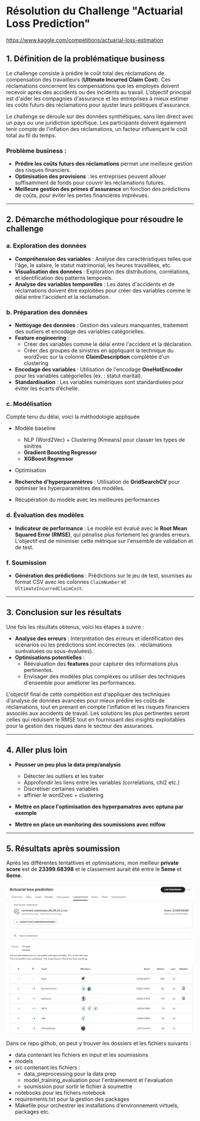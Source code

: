 # Résolution du Challenge "Actuarial Loss Prediction"

https://www.kaggle.com/competitions/actuarial-loss-estimation

## 1. Définition de la problématique business

Le challenge consiste à prédire le coût total des réclamations de compensation des travailleurs (**Ultimate Incurred Claim Cost**). Ces réclamations concernent les compensations que les employés doivent recevoir après des accidents ou des incidents au travail. L'objectif principal est d'aider les compagnies d'assurance et les entreprises à mieux estimer les coûts futurs des réclamations pour ajuster leurs politiques d'assurance.

Le challenge se déroule sur des données synthétiques, sans lien direct avec un pays ou une juridiction spécifique. Les participants doivent également tenir compte de l'inflation des réclamations, un facteur influençant le coût total au fil du temps.

### Problème business :
- **Prédire les coûts futurs des réclamations** permet une meilleure gestion des risques financiers.
- **Optimisation des provisions** : les entreprises peuvent allouer suffisamment de fonds pour couvrir les réclamations futures.
- **Meilleure gestion des primes d'assurance** en fonction des prédictions de coûts, pour éviter les pertes financières imprévues.

---

## 2. Démarche méthodologique pour résoudre le challenge

### a. Exploration des données
- **Compréhension des variables** : Analyse des caractéristiques telles que l'âge, le salaire, le statut matrimonial, les heures travaillées, etc.
- **Visualisation des données** : Exploration des distributions, corrélations, et identification des patterns temporels.
- **Analyse des variables temporelles** : Les dates d'accidents et de réclamations doivent être exploitées pour créer des variables comme le délai entre l'accident et la réclamation.

### b. Préparation des données
- **Nettoyage des données** : Gestion des valeurs manquantes, traitement des outliers et encodage des variables catégorielles.
- **Feature engineering** : 
  - Créer des variables comme le délai entre l'accident et la déclaration.
  - Créer des groupes de sinistres en appliquant la technique du word2vec sur la colonne **ClaimDescription** complètée d'un clustering
- **Encodage des variables** : Utilisation de l'encodage **OneHotEncoder** pour les variables catégorielles (ex. : statut marital).
- **Standardisation** : Les variables numériques sont standardisées pour éviter les écarts d’échelle.

### c. Modélisation

Compte tenu du délai, voici la méthodologie appliquée

- Modèle baseline

  - NLP (Word2Vec) + Clustering (Kmeans) pour classer les types de sinitres
  - **Gradient Boosting Regressor**
  - **XGBoost Regressor**

- Optimisation
  
- **Recherche d'hyperparamètres** : Utilisation de **GridSearchCV** pour optimiser les hyperparamètres des modèles.
- Récupération du modèle avec les meilleures performances

### d. Évaluation des modèles
- **Indicateur de performance** : Le modèle est évalué avec le **Root Mean Squared Error (RMSE)**, qui pénalise plus fortement les grandes erreurs. L'objectif est de minimiser cette métrique sur l'ensemble de validation et de test.


### f. Soumission
- **Génération des prédictions** : Prédictions sur le jeu de test, soumises au format CSV avec les colonnes `ClaimNumber` et `UltimateIncurredClaimCost`.

---

## 3. Conclusion sur les résultats

Une fois les résultats obtenus, voici les étapes à suivre :

- **Analyse des erreurs** : Interprétation des erreurs et identification des scénarios où les prédictions sont incorrectes (ex. : réclamations surévaluées ou sous-évaluées).
- **Optimisations potentielles** :
  - Réévaluation des **features** pour capturer des informations plus pertinentes.
  - Envisager des modèles plus complexes ou utiliser des techniques d'ensemble pour améliorer les performances.

L'objectif final de cette compétition est d'appliquer des techniques d'analyse de données avancées pour mieux prédire les coûts de réclamations, tout en prenant en compte l'inflation et les risques financiers associés aux accidents de travail. Les solutions les plus pertinentes seront celles qui réduisent le RMSE tout en fournissant des insights exploitables pour la gestion des risques dans le secteur des assurances.

---

## 4. Aller plus loin

- **Pousser un peu plus la data prep/analysis**
    - Détecter les outliers et les traiter
    - Approfondir les liens entre les variables (correlations, chi2 etc.)
    - Discrétiser certaines variables
    - affinier le word2vec + clustering

- **Mettre en place l'optimisation des hyperpamatres avec optuna par exemple**
- **Mettre en place un monitoring des soumissions avec mlfow**

---

## 5. Résultats après soumission

Après les différentes tentattives et optimisations, mon meilleur **private score** est de **23399.68398** et le classement aurait été entre le **5eme** et **6eme**.

![Leadboard](/actuarial_leadboard.PNG "Lewis Leadboard")

Dans ce repo github, on peut y trouver les dossiers et les fichiers suivants :

- data contenant les fichiers en input et les soumissions
- models
- src contenant les fichiers :
    - data_preprocessing pour la data prep
    - model_training_evaluation pour l'entrainement et l'evaluation
    - soumission pour sortir le fichier à soumettre
- notebooks pour les fichers notebook
- requirements.txt pour la gestion des packages
- Makefile pour orchestrer les installations d'environnement virtuels, packages etc.
